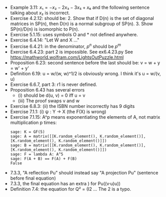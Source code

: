 * Example 3.11: $x₁ = -x₂ - 2x₃ - 3x₅ + x₆$ and the following sentence
  talking about $x₂$ is incorrect.
* Exercise 4.2.12: should be:
    2. Show that if D(n) is the set of diagonal matrices in SP(n), then D(n) is a normal subgroup of SP(n). 
    3. Show SP(n)/D(n) is isomorphic to P(n). 
* Exercise 5.1.15: uses symbols O and * not defined anywhere.
* Exercise 6.4.14: "Let W and X ..."
* Exercise 6.4.21: in the denominator, $p^n$ should be $p^m$
* Exercise 6.4.23: part 2 is impossible. See ex6.4.23.py
  See https://mathworld.wolfram.com/LightsOutPuzzle.html
* Proposition 6.23: second sentence before the last should be: v = w + y = w' + y'
* Definition 6.19: u = w/(w, w)^1/2 is obviously wrong. I think it's u = w/(v, u)
* Exercise 6.6.7, part 3: r1 is never defined.
* Proposition 6.43 has several errors
    * (i) should be d(u, v) = 0 iff u = v
    * (iii) The proof swaps v and w
* Exercise 6.8.3: (ii) the ISBN number incorrectly has 9 digits
* Exercise 7.1.1: (i) ψ : Y → X (the F(X) is wrong)
* Exercise 7.1.15: A^p means exponentiating the elements of A, not matrix multiplication p times:
    ```
    sage: K = GF(5)
    sage: A = matrix([[K.random_element(), K.random_element()], [K.random_element(), K.random_element()]])
    sage: B = matrix([[K.random_element(), K.random_element()], [K.random_element(), K.random_element()]])
    sage: F = lambda A: A^5
    sage: F(A + B) == F(A) + F(B)
    False
    ```
* 7.3.3, "A reflection Pu" should instead say "A projection Pu" (sentence before final equation)
* 7.3.3, the final equation has an extra ) for Pu((v·u)u))
* Definition 7.4: the equation for Q² = (I2 ... The 2 is a typo.

